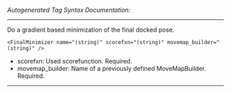 _Autogenerated Tag Syntax Documentation:_

---
Do a gradient based minimization of the final docked pose.

```
<FinalMinimizer name="(string)" scorefxn="(string)" movemap_builder="(string)" />
```

-   scorefxn: Used scorefunction. Required.
-   movemap_builder: Name of a previously defined MoveMapBuilder. Required.

---
